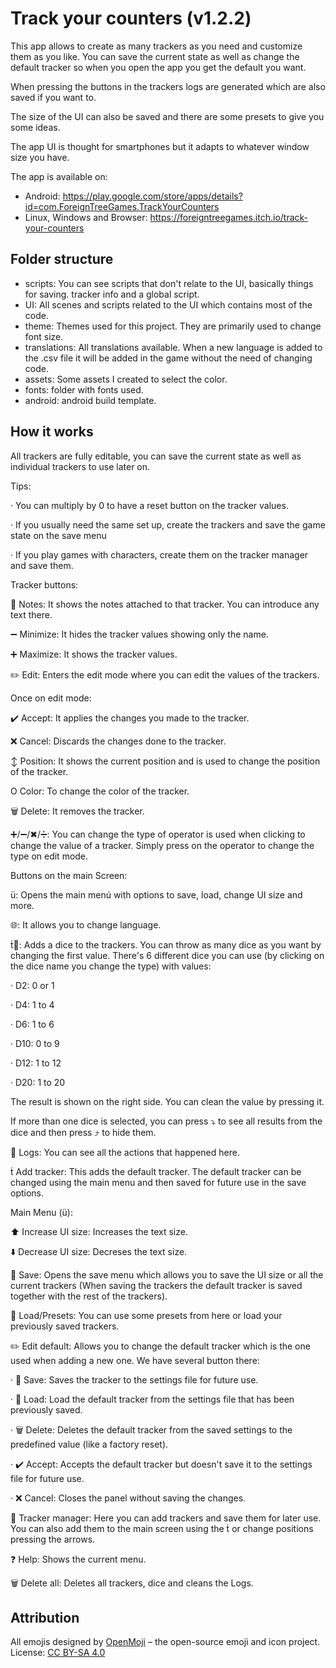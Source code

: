 # Track your counters (v1.2.2)
This app allows to create as many trackers as you need and customize them as you like. You can save the current state as well as change the default tracker so when you open the app you get the default you want.

When pressing the buttons in the trackers logs are generated which are also saved if you want to.

The size of the UI can also be saved and there are some presets to give you some ideas.

The app UI is thought for smartphones but it adapts to whatever window size you have.

The app is available on:
- Android: https://play.google.com/store/apps/details?id=com.ForeignTreeGames.TrackYourCounters
- Linux, Windows and Browser: https://foreigntreegames.itch.io/track-your-counters

## Folder structure
- scripts: You can see scripts that don't relate to the UI, basically things for saving. tracker info and a global script.
- UI: All scenes and scripts related to the UI which contains most of the code.
- theme: Themes used for this project. They are primarily used to change font size.
- translations: All translations available. When a new language is added to the .csv file it will be added in the game without the need of changing code.
- assets: Some assets I created to select the color.
- fonts: folder with fonts used.
- android: android build template.

## How it works

All trackers are fully editable, you can save the current state as well as individual trackers to use later on.

Tips:

· You can multiply by 0 to have a reset button on the tracker values.

· If you usually need the same set up, create the trackers and save the game state on the save menu

· If you play games with characters, create them on the tracker manager and save them.

Tracker buttons:

📝 Notes: It shows the notes attached to that tracker. You can introduce any text there.

➖ Minimize: It hides the tracker values showing only the name.

➕ Maximize: It shows the tracker values.

✏️ Edit: Enters the edit mode where you can edit the values of the trackers.

Once on edit mode:

✔️ Accept: It applies the changes you made to the tracker.

❌ Cancel: Discards the changes done to the tracker.

↕ Position: It shows the current position and is used to change the position of the tracker.

O Color: To change the color of the tracker.

🗑️ Delete: It removes the tracker.

➕/➖/✖/➗: You can change the type of operator is used when clicking to change the value of a tracker. Simply press on the operator to change the type on edit mode.

Buttons on the main Screen:

: Opens the main menú with options to save, load, change UI size and more.

🌐: It allows you to change language.

🎲: Adds a dice to the trackers. You can throw as many dice as you want by changing the first value. There's 6 different dice you can use (by clicking on the dice name you change the type) with values:

  · D2: 0 or 1

  · D4: 1 to 4

  · D6: 1 to 6

  · D10: 0 to 9

  · D12: 1 to 12

  · D20: 1 to 20

  The result is shown on the right side. You can clean the value by pressing it.

  If more than one dice is selected, you can press ⤵ to see all results from the dice and then press ⤴ to hide them.

📑 Logs: You can see all the actions that happened here.

 Add tracker: This adds the default tracker. The default tracker can be changed using the main menu and then saved for future use in the save options.

Main Menu ():

⬆️ Increase UI size: Increases the text size.

⬇️ Decrease UI size: Decreses the text size.

📎 Save: Opens the save menu which allows you to save the UI size or all the current trackers (When saving the trackers the default tracker is saved together with the rest of the trackers).

📂 Load/Presets: You can use some presets from here or load your previously saved trackers.

✏️ Edit default: Allows you to change the default tracker which is the one used when adding a new one. We have several button there:

  · 📎 Save: Saves the tracker to the settings file for future use.

  · 📂 Load: Load the default tracker from the settings file that has been previously saved.

  · 🗑️ Delete: Deletes the default tracker from the saved settings to the predefined value (like a factory reset).

  · ✔️ Accept: Accepts the default tracker but doesn't save it to the settings file for future use.

  · ❌ Cancel: Closes the panel without saving the changes.

📑 Tracker manager: Here you can add trackers and save them for later use. You can also add them to the main screen using the  or change positions pressing the arrows.

❓ Help: Shows the current menu.

🗑️ Delete all: Deletes all trackers, dice and cleans the Logs.


## Attribution

All emojis designed by [OpenMoji](https://openmoji.org/) – the open-source emoji and icon project. License: [CC BY-SA 4.0](https://creativecommons.org/licenses/by-sa/4.0/)
